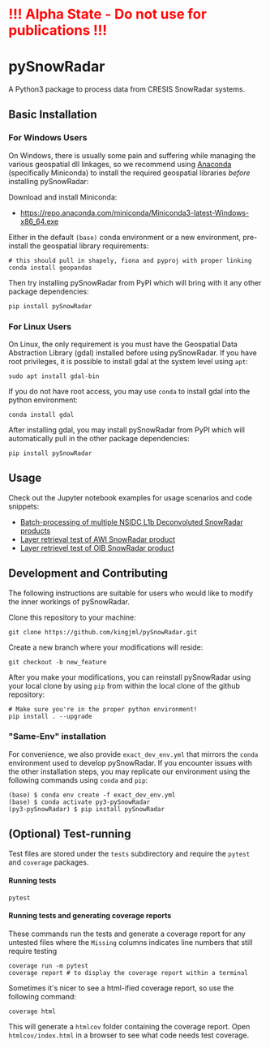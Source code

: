 

<span style="color:red;font-size:  20pt">**!!! Alpha State - Do not use for publications !!!**</span>

# pySnowRadar

A Python3 package to process data from CRESIS SnowRadar systems. 

## Basic Installation

### For Windows Users

On Windows, there is usually some pain and suffering while managing the various geospatial dll linkages, so we recommend using [Anaconda](https://www.anaconda.com/distribution/) (specifically Miniconda) to install the required geospatial libraries *before* installing pySnowRadar:

Download and install Miniconda: 
- https://repo.anaconda.com/miniconda/Miniconda3-latest-Windows-x86_64.exe

Either in the default `(base)` conda environment or a new environment, pre-install the geospatial library requirements:

 ```
 # this should pull in shapely, fiona and pyproj with proper linking
 conda install geopandas
 ```
 Then try installing pySnowRadar from PyPI which will bring with it any other package dependencies:

 ```
 pip install pySnowRadar
 ```

### For Linux Users

On Linux, the only requirement is you must have the Geospatial Data Abstraction Library (gdal) installed before using pySnowRadar. If you have root privileges, it is possible to install gdal at the system level using `apt`:

 ```
 sudo apt install gdal-bin
 ```

If you do not have root access, you may use `conda` to install gdal into the python environment:

 ```
 conda install gdal
 ```

After installing gdal, you may install pySnowRadar from PyPI which will automatically pull in the other package dependencies:

 ```
 pip install pySnowRadar
 ```

## Usage

Check out the Jupyter notebook examples for usage scenarios and code snippets:

 - [Batch-processing of multiple NSIDC L1b Deconvoluted SnowRadar products](https://github.com/kingjml/pySnowRadar/notebooks/batch_process_example.ipynb)
 - [Layer retrieval test of AWI SnowRadar product](https://github.com/kingjml/pySnowRadar/notebooks/retrieval_test_awi.ipynb)
 - [Layer retrievel test of OIB SnowRadar product](https://github.com/kingjml/pySnowRadar/blob/mike-dev/notebooks/retrieval_test_awi.ipynb)

## Development and Contributing

The following instructions are suitable for users who would like to modify the inner workings of pySnowRadar.

Clone this repository to your machine:
  ```
  git clone https://github.com/kingjml/pySnowRadar.git
  ```
Create a new branch where your modifications will reside:
  ```
  git checkout -b new_feature
  ```
After you make your modifications, you can reinstall pySnowRadar using your local clone by using `pip` from within the local clone of the github repository:

  ```
  # Make sure you're in the proper python environment!
  pip install . --upgrade
  ```

###  "Same-Env" installation

For convenience, we also provide `exact_dev_env.yml` that mirrors the `conda` environment used to develop pySnowRadar. If you encounter issues with the other installation steps, you may replicate our environment using the following commands using `conda` and `pip`:

```
(base) $ conda env create -f exact_dev_env.yml
(base) $ conda activate py3-pySnowRadar
(py3-pySnowRadar) $ pip install pySnowRadar
```

## (Optional) Test-running
Test files are stored under the `tests` subdirectory and require the `pytest` and `coverage` packages.

#### Running tests

```
pytest 
```

#### Running tests and generating coverage reports
These commands run the tests and generate a coverage report for any untested files where the `Missing` columns indicates line numbers that still require testing

```
coverage run -m pytest
coverage report # to display the coverage report within a terminal
```

Sometimes it's nicer to see a html-ified coverage report, so use the following command:

```
coverage html 
```

This will generate a `htmlcov` folder containing the coverage report. Open `htmlcov/index.html` in a browser to see what code needs test coverage.
